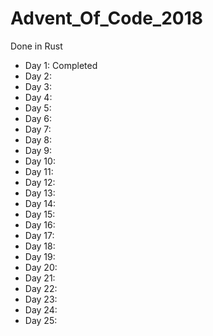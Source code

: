 # Advent_Of_Code_2018
Done in Rust

- Day 1: Completed
- Day 2: 
- Day 3: 
- Day 4: 
- Day 5: 
- Day 6: 
- Day 7: 
- Day 8: 
- Day 9: 
- Day 10: 
- Day 11: 
- Day 12: 
- Day 13: 
- Day 14: 
- Day 15: 
- Day 16: 
- Day 17: 
- Day 18: 
- Day 19: 
- Day 20: 
- Day 21: 
- Day 22: 
- Day 23: 
- Day 24: 
- Day 25: 